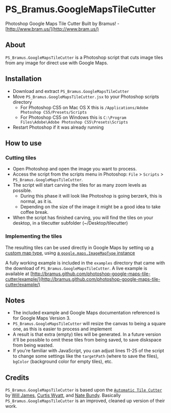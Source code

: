 # PS_Bramus.GoogleMapsTileCutter

Photoshop Google Maps Tile Cutter
Built by Bramus! - [http://www.bram.us/](http://www.bram.us/)


## About

`PS_Bramus.GoogleMapsTileCutter` is a Photoshop script that cuts image tiles from any image for direct use with Google Maps.


## Installation

* Download and extract `PS_Bramus.GoogleMapsTileCutter`
* Move `PS_Bramus.GoogleMapsTileCutter.jsx` to your Photoshop scripts directory
	* For Photoshop CS5 on Mac OS X this is `/Applications/Adobe Photoshop CS5/Presets/Scripts`
	* For Photoshop CS5 on Windows this is `C:\Program Files\Adobe\Adobe Photoshop CS5\Presets\Scripts`
* Restart Photoshop if it was already running


## How to use

### Cutting tiles

* Open Photoshop and open the image you want to process.
* Access the script from the scripts menu in Photoshop: `File` > `Scripts` > `PS_Bramus.GoogleMapsTileCutter`.
* The script will start carving the tiles for as many zoom levels as possible.
	* During this phase it will look like Photoshop is going berzerk, this is normal, as it is.
	* Depending on the size of the image it might be a good idea to take coffee break.
* When the script has finished carving, you will find the tiles on your desktop, in a tilecutter subfolder (~/Desktop/tilecutter)

### Implementing the tiles

The resulting tiles can be used directly in Google Maps by setting up [a custom map type](https://developers.google.com/maps/documentation/javascript/maptypes#CustomMapTypes), using [a `google.maps.ImageMapType` instance](https://developers.google.com/maps/documentation/javascript/maptypes#ImageMapTypes)

A fully working example is included in the `examples` directory that came with the download of `PS_Bramus.GoogleMapsTileCutter`. A live example is available at [http://bramus.github.com/photoshop-google-maps-tile-cutter/example/](http://bramus.github.com/photoshop-google-maps-tile-cutter/example/)


## Notes

* The included example and Google Maps documentation referenced is for Google Maps Version 3.
* `PS_Bramus.GoogleMapsTileCutter` will resize the canvas to being a square one, as this is easier to process and implement
 * A result is that extra (empty) tiles will be generated. In a future version it'll be possible to omit these tiles from being saved, to save diskspace from being wasted.
* If you're familiar with JavaScript, you can adjust lines 11-25 of the script to change some settings like the `targetPath` (where to save the files), `bgColor` (background color for empty tiles), etc.


## Credits

`PS_Bramus.GoogleMapsTileCutter` is based upon the [`Automatic Tile Cutter`](http://mapki.com/mediawiki/index.php?title=Automatic_Tile_Cutter#Updated_Script) by [Will James](http://onNYTurf.com), [Curtis Wyatt](http://gocalipso.com/), and [Nate Bundy](http://www.lemonrage.com/). Basically `PS_Bramus.GoogleMapsTileCutter` is an improved, cleaned up version of their work.